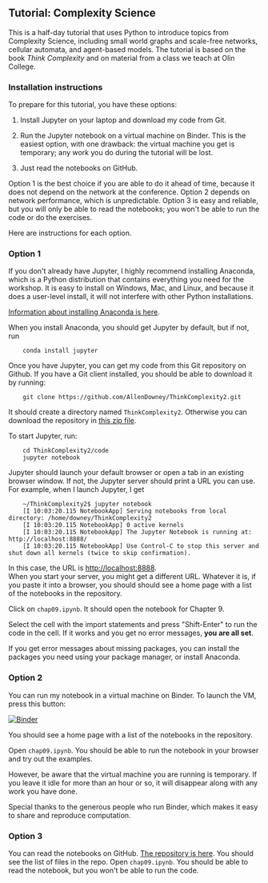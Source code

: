 ## Tutorial: Complexity Science

This is a half-day tutorial that uses Python to introduce topics from Complexity
Science, including small world graphs and scale-free networks, cellular automata,
and agent-based models.  The tutorial is based on the book _Think Complexity_ and
on material from a class we teach at Olin College.


### Installation instructions

To prepare for this tutorial, you have these options:

1) Install Jupyter on your laptop and download my code from Git.

2) Run the Jupyter notebook on a virtual machine on Binder.
This is the easiest option, with one drawback: the virtual machine you get is temporary;
any work you do during the tutorial will be lost.

3) Just read the notebooks on GitHub.

Option 1 is the best choice if you are able to do it ahead of time, because it does not depend on the network at the conference.  Option 2 depends on network performance, which is unpredictable.  Option 3 is easy and reliable,
but you will only be able to read the notebooks; you won't be able to run the code or do the exercises.

Here are instructions for each option.

### Option 1

If you don't already have Jupyter, I highly recommend installing Anaconda, which is a Python distribution that contains everything you need for the workshop.  It is easy to install on Windows, Mac, and Linux, and because it does a
user-level install, it will not interfere with other Python installations.

[Information about installing Anaconda is here](http://docs.continuum.io/anaconda/install.html).

When you install Anaconda, you should get Jupyter by default, but if not, run

```
    conda install jupyter
```

Once you have Jupyter, you can get my code from  this Git repository on Github.  If you have a Git client installed, you should be able to download it by running:

```
    git clone https://github.com/AllenDowney/ThinkComplexity2.git
```

It should create a directory named `ThinkComplexity2`.
Otherwise you can download the repository in [this zip file](https://github.com/AllenDowney/ThinkComplexity2/archive/master.zip).

To start Jupyter, run:

```
    cd ThinkComplexity2/code
    jupyter notebook
```

Jupyter should launch your default browser or open a tab in an existing browser window.
If not, the Jupyter server should print a URL you can use.  For example, when I launch Jupyter, I get

```
    ~/ThinkComplexity2$ jupyter notebook
    [I 10:03:20.115 NotebookApp] Serving notebooks from local directory: /home/downey/ThinkComplexity2
    [I 10:03:20.115 NotebookApp] 0 active kernels
    [I 10:03:20.115 NotebookApp] The Jupyter Notebook is running at: http://localhost:8888/
    [I 10:03:20.115 NotebookApp] Use Control-C to stop this server and shut down all kernels (twice to skip confirmation).
```

In this case, the URL is [http://localhost:8888](http://localhost:8888).  
When you start your server, you might get a different URL.
Whatever it is, if you paste it into a browser, you should should see a home page with a list of the
notebooks in the repository.

Click on `chap09.ipynb`.  It should open the notebook for Chapter 9.

Select the cell with the import statements and press "Shift-Enter" to run the code in the cell.
If it works and you get no error messages, **you are all set**.  

If you get error messages about missing packages, you can install the packages you need using your
package manager, or install Anaconda.

### Option 2

You can run my notebook in a virtual machine on Binder. To launch the VM, press this button:

 [![Binder](https://mybinder.org/badge.svg)](https://mybinder.org/v2/gh/AllenDowney/ThinkComplexity2/master)

You should see a home page with a list of the notebooks in the repository.

Open `chap09.ipynb`. You should be able to run the notebook in your browser 
and try out the examples.  

However, be aware that the virtual machine you are running is temporary.
If you leave it idle for more than an hour or so, it will disappear along with any work you have done.

Special thanks to the generous people who run Binder, which makes it easy to share and reproduce computation.

### Option 3

You can read the notebooks on GitHub.  [The repository is here](https://github.com/AllenDowney/ThinkComplexity2/tree/master/code).
You should see the list of files in the repo.   Open `chap09.ipynb`.
You should be able to read the notebook, but you won't be able to run the code.

